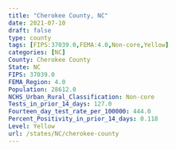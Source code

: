 ```yaml
---
title: "Cherokee County, NC"
date: 2021-07-10
draft: false
type: county
tags: [FIPS:37039.0,FEMA:4.0,Non-core,Yellow]
categories: [NC]
County: Cherokee County
State: NC
FIPS: 37039.0
FEMA_Region: 4.0
Population: 28612.0
NCHS_Urban_Rural_Classification: Non-core
Tests_in_prior_14_days: 127.0
Fourteen_day_test_rate_per_100000: 444.0
Percent_Positivity_in_prior_14_days: 0.118
Level: Yellow
url: /states/NC/cherokee-county
---
```



